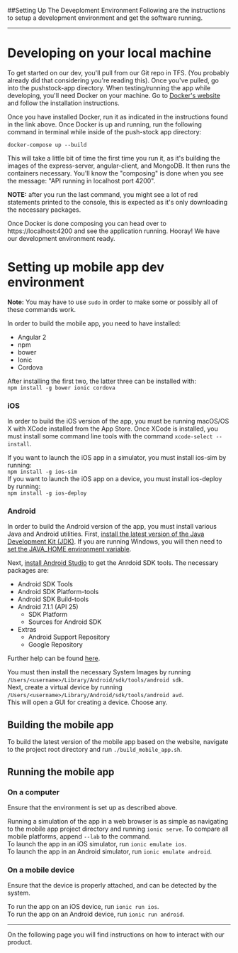 ##Setting Up The Deveploment Environment
Following are the instructions to setup a development environment and get the software running.

---

# Developing on your local machine

To get started on our dev, you'll pull from our Git repo in TFS. (You probably already did that considering you're reading this). Once you've pulled, go into the pushstock-app directory. When testing/running the app while developing, you'll need Docker on your machine. Go to [Docker's website](https://docs.docker.com/engine/installation/) and follow the installation instructions.

Once you have installed Docker, run it as indicated in the instructions found in the link above. Once Docker is up and running, run the following command in terminal while inside of the push-stock app directory:

    docker-compose up --build

This will take a little bit of time the first time you run it, as it's building the images of the express-server, angular-client, and MongoDB. It then runs the containers necessary. You'll know the "composing" is done when you see the message: "API running in localhost port 4200".

**NOTE:** after you run the last command, you might see a lot of red statements printed to the console, this is expected as it's only downloading the necessary packages.

Once Docker is done composing you can head over to https://localhost:4200 and see the application running. Hooray! We have our development environment ready.

# Setting up mobile app dev environment

**Note:** You may have to use `sudo` in order to make some or possibly all of these commands work.

In order to build the mobile app, you need to have installed:

* Angular 2
* npm
* bower
* Ionic
* Cordova

After installing the first two, the latter three can be installed with:  
`npm install -g bower ionic cordova`

### iOS

In order to build the iOS version of the app, you must be running macOS/OS X with XCode installed from the App Store. Once XCode is installed, you must install some command line tools with the command `xcode-select --install`.

If you want to launch the iOS app in a simulator, you must install ios-sim by running:  
`npm install -g ios-sim`  
If you want to launch the iOS app on a device, you must install ios-deploy by running:  
`npm install -g ios-deploy`

### Android

In order to build the Android version of the app, you must install various Java and Android utilities. First, [install the latest version of the Java Development Kit (JDK)](http://www.oracle.com/technetwork/java/javase/downloads/index.html). If you are running Windows, you will then need to [set the JAVA_HOME environment variable](https://cordova.apache.org/docs/en/latest/guide/platforms/android/#setting-environment-variables).

Next, [install Android Studio](https://developer.android.com/studio/install.html?pkg=tools) to get the Anrdoid SDK tools. The necessary packages are:

* Android SDK Tools
* Android SDK Platform-tools
* Android SDK Build-tools
* Android 7.1.1 (API 25)
    * SDK Platform
    * Sources for Android SDK
* Extras
    * Android Support Repository
    * Google Repository

Further help can be found [here](https://developer.android.com/studio/intro/update.html).

You must then install the necessary System Images by running   
`/Users/<username>/Library/Android/sdk/tools/android sdk`.  
Next, create a virtual device by running   
`/Users/<username>/Library/Android/sdk/tools/android avd`.  
This will open a GUI for creating a device. Choose any.

## Building the mobile app

To build the latest version of the mobile app based on the website, navigate to the project root directory and run `./build_mobile_app.sh`.

## Running the mobile app
### On a computer

Ensure that the environment is set up as described above.

Running a simulation of the app in a web browser is as simple as navigating to the mobile app project directory and running `ionic serve`. To compare all mobile platforms, append `--lab` to the command.  
To launch the app in an iOS simulator, run `ionic emulate ios`.  
To launch the app in an Android simulator, run `ionic emulate android`.

### On a mobile device

Ensure that the device is properly attached, and can be detected by the system.  

To run the app on an iOS device, run `ionic run ios`.  
To run the app on an Android device, run `ionic run android`.

---

On the following page you will find instructions on how to interact with our product.
